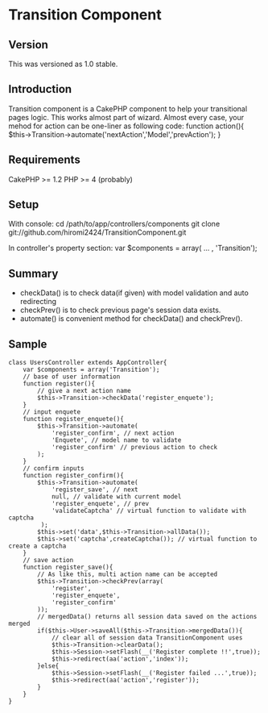 # Transition Component #

## Version ##

This was versioned as 1.0 stable.

## Introduction ##

Transition component is a CakePHP component to help your transitional pages logic.
This works almost part of wizard.
Almost every case, your mehod for action can be one-liner as following code:
function action(){
	$this->Transition->automate('nextAction','Model','prevAction');
}

## Requirements ##

CakePHP >= 1.2
PHP >= 4 (probably)

## Setup ##

With console:
	cd /path/to/app/controllers/components
	git clone git://github.com/hiromi2424/TransitionComponent.git

In controller's property section:
	var $components = array( ... , 'Transition');

## Summary ##

- checkData() is to check data(if given) with model validation and auto redirecting
- checkPrev() is to check previous page's session data exists.
- automate() is convenient method for checkData() and checkPrev().

## Sample ##

	class UsersController extends AppController{
		var $components = array('Transition');
		// base of user information
		function register(){
			// give a next action name
			$this->Transition->checkData('register_enquete');
		}
		// input enquete
		function register_enquete(){
			$this->Transition->automate(
				'register_confirm', // next action
				'Enquete', // model name to validate
				'register_confirm' // previous action to check
			);
		}
		// confirm inputs
		function register_confirm(){
			$this->Transition->automate(
				'register_save', // next
				null, // validate with current model
				'register_enquete', // prev
				'validateCaptcha' // virtual function to validate with captcha
			 );
			$this->set('data',$this->Transition->allData());
			$this->set('captcha',createCaptcha()); // virtual function to create a captcha
		}
		// save action
		function register_save(){
			// As like this, multi action name can be accepted
			$this->Transition->checkPrev(array(
				'register',
				'register_enquete',
				'register_confirm'
			));
			// mergedData() returns all session data saved on the actions merged
			if($this->User->saveAll($this->Transition->mergedData()){
				// clear all of session data TransitionComponent uses
				$this->Transition->clearData();
				$this->Session->setFlash(__('Register complete !!',true));
				$this->redirect(aa('action','index'));
			}else{
				$this->Session->setFlash(__('Register failed ...',true));
				$this->redirect(aa('action','register'));
			}
		}
	}

